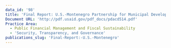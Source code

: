 ```yaml
---
data_id: '98'
title: 'Final Report: U.S.-Montenegro Partnership for Municipal Development'
Document URL: 'http://pdf.usaid.gov/pdf_docs/pdacd514.pdf'
Practice Area:
  - Public Financial Management and Fiscal Sustainability
  - 'Security, Transparency, and Governance'
publications_slug: 'Final-Report:-U.S.-Montenegro'
---
```

